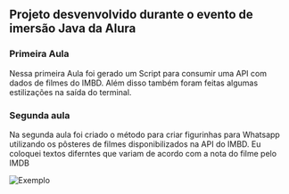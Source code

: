 ## Projeto desvenvolvido durante o evento de imersão Java da Alura

### Primeira Aula
Nessa primeira Aula foi gerado um Script para consumir uma API com dados de filmes do IMBD. Além disso também foram feitas algumas estilizações na saída do terminal.

### Segunda aula
Na segunda aula foi criado o método para criar figurinhas para Whatsapp utilizando os pôsteres de filmes disponibilizados na API do IMBD.
Eu coloquei textos diferntes que variam de acordo com a nota do filme pelo IMDB


![Exemplo](https://github.com/crisrodrigues95/Api-stickers-filmes/blob/main/output/The%20Dark%20Knight.png)
